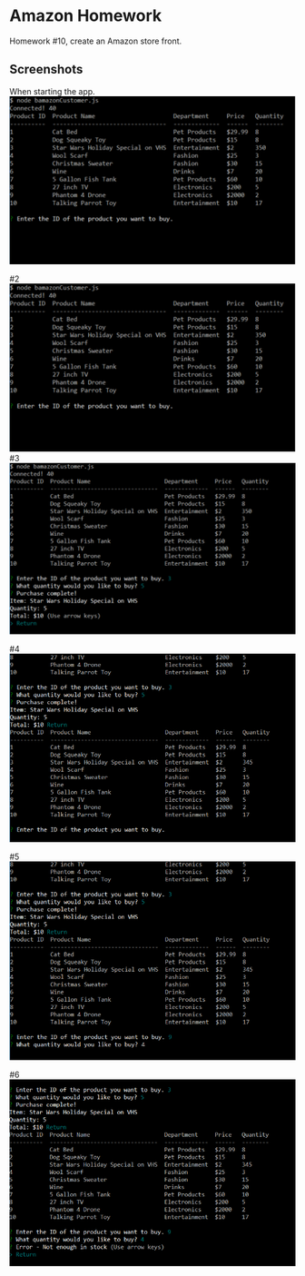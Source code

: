 # Amazon Homework
Homework #10, create an Amazon store front.

## Screenshots

When starting the app.
![alt text](https://github.com/kietosstarik/bamazon_cap/blob/master/%231.PNG)

#2
![alt text](https://github.com/kietosstarik/bamazon_cap/blob/master/%231.PNG)
#3
![alt text](https://github.com/kietosstarik/bamazon_cap/blob/master/%233.PNG)

#4
![alt text](https://github.com/kietosstarik/bamazon_cap/blob/master/4.PNG)

#5
![alt text](https://github.com/kietosstarik/bamazon_cap/blob/master/5.PNG)

#6
![alt text](https://github.com/kietosstarik/bamazon_cap/blob/master/6.PNG)
